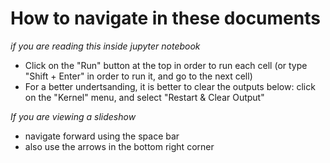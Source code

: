 # How to navigate in these documents

*if you are reading this inside jupyter notebook*
* Click on the "Run" button at the top in order to run each cell (or type "Shift + Enter" in order to run it, and go to the next cell)
* For a better undertsanding, it is better to clear the outputs below: click on the "Kernel" menu, and select "Restart & Clear Output"


*If you are viewing a slideshow*
* navigate forward using the space bar
* also use the arrows in the bottom right corner
